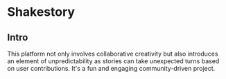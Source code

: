 # Shakestory

## Intro

This platform not only involves collaborative creativity but also introduces an element of unpredictability as stories can take unexpected turns based on user contributions. It's a fun and engaging community-driven project.